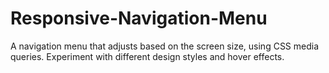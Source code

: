 # Responsive-Navigation-Menu
A navigation menu that adjusts based on the screen size, using CSS media queries. Experiment with different design styles and hover effects.
